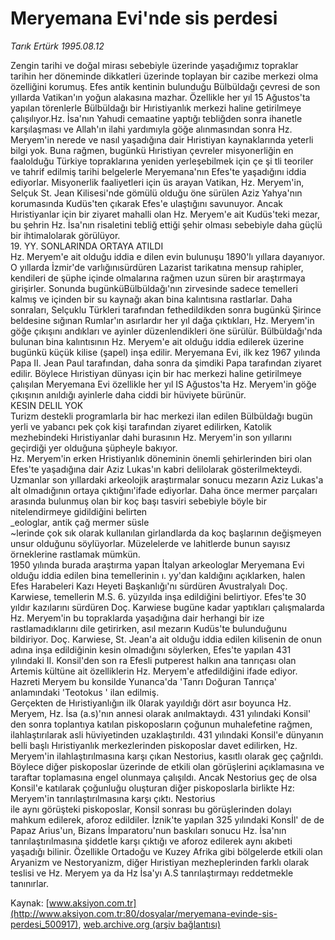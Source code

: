 # Meryemana Evi'nde sis perdesi

*Tarık Ertürk 1995.08.12*

<div class="pNewsDetailMainContent" itemprop="articleBody">
 Zengin tarihi ve doğal mirası sebebiyle üzerinde yaşadığımız topraklar tarihin her döneminde dikkatleri üzerinde toplayan bir cazibe merkezi olma özelliğini korumuş. Efes antik kentinin bulunduğu Bülbüldağı çevresi de son yıllarda Vatikan'ın yoğun alakasına mazhar. Özellikle her yıl 15 Ağustos'ta yapılan törenlerle Bülbüldağı bir Hıristiyanlık merkezi haline getirilmeye çalışılıyor.Hz. İsa'nın Yahudi cemaatine yaptığı tebliğden sonra ihanetle karşılaşması ve Allah'ın ilahi yardımıyla göğe alınmasından sonra Hz. Meryem'in nerede ve nasıl yaşadığına dair Hıristiyan kaynaklarında yeterli bilgi yok. Buna rağmen, bugünkü Hıristiyan çevreler misyonerliğin en faalolduğu Türkiye topraklarına yeniden yerleşebilmek için çe şi tli teoriler ve tahrif edilmiş tarihi belgelerle Meryemana'nın Efes'te yaşadığını iddia ediyorlar. Misyonerlik faaliyetleri için üs arayan Vatikan, Hz. Meryem'in, Selçuk St. Jean Kilisesi'nde gömülü olduğu öne sürülen Aziz Yahya'nın korumasında Kudüs'ten çıkarak Efes'e ulaştığını savunuyor. Ancak Hıristiyanlar için bir ziyaret mahalli olan Hz. Meryem'e ait Kudüs'teki mezar, bu şehrin Hz. İsa'nın risaletini tebliğ ettiği şehir olması sebebiyle daha güçlü bir ihtimalolarak görülüyor.
 <br/>
 19. YY. SONLARINDA ORTAYA ATILDI
 <br/>
 Hz. Meryem'e ait olduğu iddia e dilen evin bulunuşu 1890'lı yıllara dayanıyor. O yıllarda İzmir'de varlığınısürdüren Lazarist tarikatına mensup rahipler, kendileri de şüphe içinde olmalarına rağmen uzun süren bir araştırmaya girişirler. Sonunda bugünküBülbüldağı'nın zirvesinde sadece temelleri kalmış ve içinden bir su kaynağı akan bina kalıntısına rastlarlar. Daha sonraları, Selçuklu Türkleri tarafından fethedildikden sonra bugünkü Şirince beldesine sığınan Rumlar'ın asırlardır her yıl dağa çıktıkları, Hz. Meryem'in göğe çıkışını andıkları ve ayinler düzenlendikleri öne sürülür. Bülbüldağı'nda bulunan bina kalıntısının Hz. Meryem'e ait olduğu iddia edilerek üzerine bugünkü küçük kilise (şapel) inşa edilir. Meryemana Evi, ilk kez 1967 yılında Papa II. Jean Paul tarafından, daha sonra da şimdiki Papa tarafından ziyaret edilir. Böylece Hıristiyan dünyası için bir hac merkezi haline getirilmeye çalışılan Meryemana Evi özellikle her yıl IS Ağustos'ta Hz. Meryem'in göğe çıkışının anıldığı ayinlerle daha ciddi bir hüviyete bürünür.
 <br/>
 KESIN DELIL YOK
 <br/>
 Turizm destekli programlarla bir hac merkezi ilan edilen Bülbüldağı bugün yerli ve yabancı pek çok kişi tarafından ziyaret edilirken, Katolik mezhebindeki Hıristiyanlar dahi burasının Hz. Meryem'in son yıllarını geçirdiği yer olduğuna şüpheyle bakıyor.
 <br/>
 Hz. Meryem'in erken Hristiyanlık döneminin önemli şehirlerinden biri olan Efes'te yaşadığına dair Aziz Lukas'ın kabri delilolarak gösterilmekteydi. Uzmanlar son yıllardaki arkeolojik araştırmalar sonucu mezarın Aziz Lukas'a aİt olmadığının ortaya çıktığını'ifade ediyorlar. Daha önce mermer parçaları arasında bulunmuş olan bir koç başı tasviri sebebiyle böyle bir nitelendirmeye gidildiğini belirten
 <br/>
 _eologlar, antik çağ mermer süsle
 <br/>
 ~lerinde çok sık olarak kullanılan girlandlarda da koç başlarının değişmeyen unsur olduğunu söylüyorlar. Müzelelerde ve lahitlerde bunun sayısız örneklerine rastlamak mümkün.
 <br/>
 1950 yılında burada araştırma yapan İtalyan arkeologlar Meryemana Evi olduğu iddia edilen bina temellerinin ı. yy'dan kaldığını açıklarken, halen Efes Harabeleri Kazı Heyeti Başkanlığı'nı sürdüren Avustralyalı Doç. Karwiese, temellerin M.S. 6. yüzyılda inşa edildiğini belirtiyor. Efes'te 30 yıldır kazılarını sürdüren Doç. Karwiese bugüne kadar yaptıkları çalışmalarda Hz. Meryem'in bu topraklarda yaşadığına dair herhangi bir ize rastlamadıklarını dile getirirken, asıl mezarın Kudüs'te bulunduğunu bildiriyor. Doç. Karwiese, St. Jean'a ait olduğu iddia edilen kilisenin de onun adına inşa edildiğinin kesin olmadığını söylerken, Efes'te yapılan 431 yılındaki II. Konsil'den son ra Efesli putperest halkın ana tanrıçası olan Artemis kültüne ait özelliklerin Hz. Meryem'e atfedildiğini ifade ediyor. Hazreti Meryem bu konsilde Yunanca'da 'Tanrı Doğuran Tanrıça' anlamındaki 'Teotokus ' ilan edilmiş.
 <br/>
 Gerçekten de Hıristiyanlığın ilk 0larak yayıldığı dört asır boyunca Hz. Meryem, Hz. İsa (a.s)'nın annesi olarak anılmaktaydı. 431 yılındaki Konsil' den sonra toplantıya katılan piskoposların çoğunun muhalefetine rağmen, ilahlaştırılarak asli hüviyetinden uzaklaştırıldı. 431 yılındaki Konsil'e dünyanın belli başlı Hıristiyanlık merkezlerinden piskoposlar davet edilirken, Hz. Meryem'in ilahlaştırılmasına karşı çıkan Nestorius, kasıtlı olarak geç çağrıldı. Böylece diğer piskoposlar üzerinde de etkili olan görüşlerini açıklamasına ve taraftar toplamasına engel olunmaya çalışıldı. Ancak Nestorius geç de olsa Konsil'e katılarak çoğunluğu oluşturan diğer piskoposlarla birlikte Hz: Meryem'in tanrılaştırılmasına karşı çıktı. Nestorius
 <br/>
 ile aynı görüşteki piskoposlar, Konsil sonrası bu görüşlerinden dolayı mahkum edilerek, aforoz edildiler. İznik'te yapılan 325 yılındaki Konsİl' de de Papaz Arius'un, Bizans İmparatoru'nun baskıları sonucu Hz. İsa'nın tanrılaştırılmasına şiddetle karşı çıktığı ve aforoz edilerek aynı akıbeti yaşadığı bilinir. Özellikle Ortadoğu ve Kuzey Afrika gibi bölgelerde etkili olan Aryanizm ve Nestoryanizm, diğer Hıristiyan mezheplerinden farklı olarak teslisi ve Hz. Meryem ya da Hz İsa'yı A.S tanrılaştırmayı reddetmekle tanınırlar.
 <br/>
</div>


Kaynak: [www.aksiyon.com.tr](http://www.aksiyon.com.tr:80/dosyalar/meryemana-evinde-sis-perdesi_500917), [web.archive.org (arşiv bağlantısı)](http://web.archive.org/web/20150622095320/http://www.aksiyon.com.tr:80/dosyalar/meryemana-evinde-sis-perdesi_500917)
